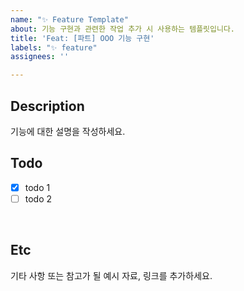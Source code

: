 ```yaml
---
name: "✨ Feature Template"
about: 기능 구현과 관련한 작업 추가 시 사용하는 템플릿입니다.
title: 'Feat: [파트] OOO 기능 구현'
labels: "✨ feature"
assignees: ''

---
```


## Description  
기능에 대한 설명을 작성하세요.
<br>

## Todo  
- [x] todo 1
- [ ] todo 2
<br>

## Etc
기타 사항 또는 참고가 될 예시 자료, 링크를 추가하세요.
